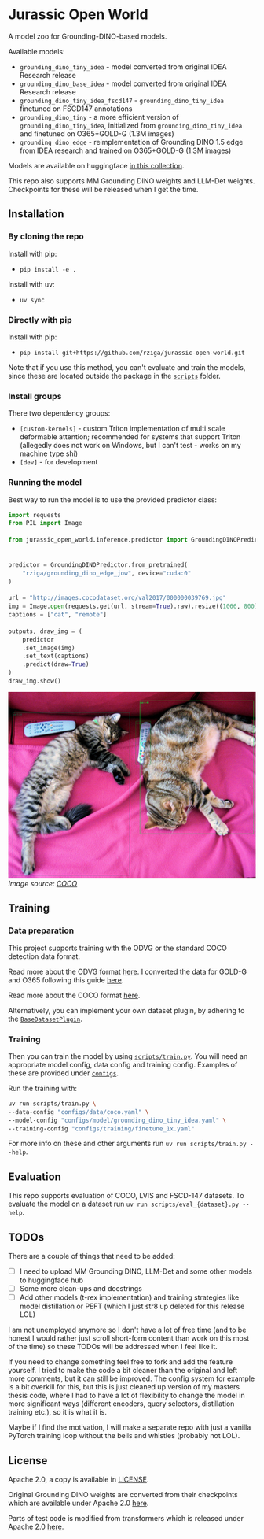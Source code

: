 # Jurassic Open World

A model zoo for Grounding-DINO-based models.

Available models:
* `grounding_dino_tiny_idea` - model converted from original IDEA Research release
* `grounding_dino_base_idea` - model converted from original IDEA Research release
* `grounding_dino_tiny_idea_fscd147` - `grounding_dino_tiny_idea` finetuned on FSCD147 annotations
* `grounding_dino_tiny` - a more efficient version of `grounding_dino_tiny_idea`, initialized from `grounding_dino_tiny_idea` and finetuned on O365+GOLD-G (1.3M images)
* `grounding_dino_edge` - reimplementation of Grounding DINO 1.5 edge from IDEA research and trained on O365+GOLD-G (1.3M images)

Models are available on huggingface [in this collection](https://huggingface.co/collections/rziga/jurassic-open-world-68e246f58a5f0071faf19e46).

This repo also supports MM Grounding DINO weights and LLM-Det weights. Checkpoints for these will be released when I get the time.


## Installation

### By cloning the repo

Install with pip:
* `pip install -e .`

Install with uv:
* `uv sync`

### Directly with pip

Install with pip:
* `pip install git+https://github.com/rziga/jurassic-open-world.git`

Note that if you use this method, you can't evaluate and train the models, since these are located outside the package in the [`scripts`](scripts) folder.

### Install groups

There two dependency groups:
* `[custom-kernels]` - custom Triton implementation of multi scale deformable attention; recommended for systems that support Triton (allegedly does not work on Windows, but I can't test - works on my machine type shi)
* `[dev]` - for development

### Running the model

Best way to run the model is to use the provided predictor class:

```py
import requests
from PIL import Image

from jurassic_open_world.inference.predictor import GroundingDINOPredictor


predictor = GroundingDINOPredictor.from_pretrained(
    "rziga/grounding_dino_edge_jow", device="cuda:0"
)

url = "http://images.cocodataset.org/val2017/000000039769.jpg"
img = Image.open(requests.get(url, stream=True).raw).resize((1066, 800))
captions = ["cat", "remote"]

outputs, draw_img = (
    predictor
    .set_image(img)
    .set_text(captions)
    .predict(draw=True)
)
draw_img.show()
```

![img](assets/images/coco_cats.png)
*Image source: [COCO](http://images.cocodataset.org/val2017/000000039769.jpg)*

## Training


### Data preparation

This project supports training with the ODVG or the standard COCO detection data format.

Read more about the ODVG format [here](https://github.com/longzw1997/Open-GroundingDino/blob/main/data_format.md). I converted the data for GOLD-G and O365 following this guide [here](https://github.com/open-mmlab/mmdetection/blob/main/configs/mm_grounding_dino/dataset_prepare.md).

Read more about the COCO format [here](https://roboflow.com/formats/coco-json).

Alternatively, you can implement your own dataset plugin, by adhering to the [`BaseDatasetPlugin`](src/jurassic_open_world/data/dataset_plugins/base.py).


### Training

Then you can train the model by using [`scripts/train.py`](scripts/train.py). You will need an appropriate model config, data config and training config. Examples of these are provided under [`configs`](configs).

Run the training with:
```sh
uv run scripts/train.py \
--data-config "configs/data/coco.yaml" \
--model-config "configs/model/grounding_dino_tiny_idea.yaml" \
--training-config "configs/training/finetune_1x.yaml"
```

For more info on these and other arguments run `uv run scripts/train.py --help`.

## Evaluation

This repo supports evaluation of COCO, LVIS and FSCD-147 datasets. To evaluate the model on a dataset run `uv run scripts/eval_{dataset}.py --help`.

## TODOs

There are a couple of things that need to be added:
* [ ] I need to upload MM Grounding DINO, LLM-Det and some other models to huggingface hub
* [ ] Some more clean-ups and docstrings
* [ ] Add other models (t-rex implementation) and training strategies like model distillation or PEFT (which I just str8 up deleted for this release LOL)

I am not unemployed anymore so I don't have a lot of free time (and to be honest I would rather just scroll short-form content than work on this most of the time) so these TODOs will be addressed when I feel like it. 

If you need to change something feel free to fork and add the feature yourself. I tried to make the code a bit cleaner than the original and left more comments, but it can still be improved. The config system for example is a bit overkill for this, but this is just cleaned up version of my masters thesis code, where I had to have a lot of flexibility to change the model in more significant ways (different encoders, query selectors, distillation training etc.), so it is what it is. 

Maybe if I find the motivation, I will make a separate repo with just a vanilla PyTorch training loop without the bells and whistles (probably not LOL).

## License

Apache 2.0, a copy is available in [LICENSE](LICENSE).

Original Grounding DINO weights are converted from their checkpoints which are available under Apache 2.0 [here](https://github.com/IDEA-Research/GroundingDINO).

Parts of test code is modified from transformers which is released under Apache 2.0 [here](https://github.com/huggingface/transformers).
